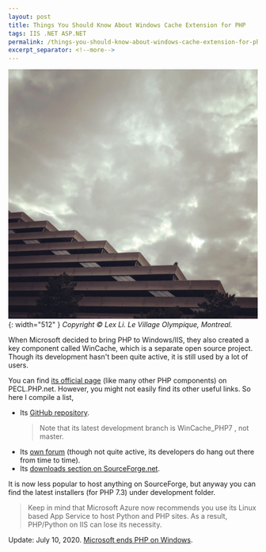 ```yaml
---
layout: post
title: Things You Should Know About Windows Cache Extension for PHP
tags: IIS .NET ASP.NET
permalink: /things-you-should-know-about-windows-cache-extension-for-php-93b7e013ea4c
excerpt_separator: <!--more-->
---
```

![img-description](/images/le-village-olympique.jpg){: width="512" }
_Copyright © Lex Li. Le Village Olympique, Montreal._

When Microsoft decided to bring PHP to Windows/IIS, they also created a key component called WinCache, which is a separate open source project. Though its development hasn't been quite active, it is still used by a lot of users.
<!--more-->

You can find [its official page](https://pecl.php.net/package/wincache) (like many other PHP components) on PECL.PHP.net. However, you might not easily find its other useful links. So here I compile a list,

* Its [GitHub repository](https://github.com/php/pecl-caching-wincache).
  > Note that its latest development branch is WinCache_PHP7 , not master.
* Its [own forum](https://forums.iis.net/1164.aspx/1?Windows+Cache+Extension+for+PHP) (though not quite active, its developers do hang out there from time to time).
* Its [downloads section on SourceForge.net](https://sourceforge.net/projects/wincache/files/).

It is now less popular to host anything on SourceForge, but anyway you can find the latest installers (for PHP 7.3) under development folder.

> Keep in mind that Microsoft Azure now recommends you use its Linux based App Service to host Python and PHP sites. As a result, PHP/Python on IIS can lose its necessity.

Update: July 10, 2020. [Microsoft ends PHP on Windows](https://news-web.php.net/php.internals/110907).
